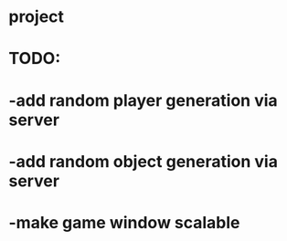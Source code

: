 # project

# TODO:
#   -add random player generation via server
#   -add random object generation via server
#   -make game window scalable
